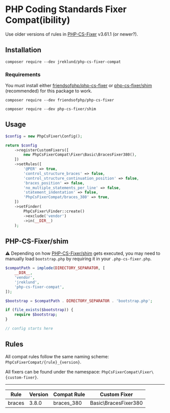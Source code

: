 PHP Coding Standards Fixer Compat(ibility)
==========================

Use older versions of rules in [PHP-CS-Fixer][0] v3.61.1 (or newer?).

## Installation

```
composer require --dev jreklund/php-cs-fixer-compat
```

### Requirements

You must install either [friendsofphp/php-cs-fixer][0] or [php-cs-fixer/shim][1] (recommended) for this package to work.

```
composer require --dev friendsofphp/php-cs-fixer
```

```
composer require --dev php-cs-fixer/shim
```

## Usage

```php
$config = new PhpCsFixer\Config();

return $config
    ->registerCustomFixers([
        new PhpCsFixerCompat\Fixer\Basic\BracesFixer380(),
    ])
    ->setRules([
        '@PER' => true,
        'control_structure_braces' => false,
        'control_structure_continuation_position' => false,
        'braces_position' => false,
        'no_multiple_statements_per_line' => false,
        'statement_indentation' => false,
        'PhpCsFixerCompat/braces_380' => true,
    ])
    ->setFinder(
        PhpCsFixer\Finder::create()
        ->exclude('vendor')
        ->in(__DIR__)
    );
```

## PHP-CS-Fixer/shim

:warning: Depending on how [PHP-CS-Fixer/shim][1] gets executed, you may need to
manually load `bootstrap.php` by requiring it in your `.php-cs-fixer.php`.

```php
$compatPath = implode(DIRECTORY_SEPARATOR, [
    __DIR__,
    'vendor',
    'jreklund',
    'php-cs-fixer-compat',
]);

$bootstrap = $compatPath . DIRECTORY_SEPARATOR . 'bootstrap.php';

if (file_exists($bootstrap)) {
    require $bootstrap;
}

// config starts here
```

## Rules

All compat rules follow the same naming scheme: `PhpCsFixerCompat/{rule}_{version}`.

All fixers can be found under the namespace: `PhpCsFixerCompat\Fixer\{custom-fixer}`.

---

| Rule    | Version | Compat Rule | Custom Fixer         |
| ------- | ------- | ----------- | -------------------- |
| braces  | 3.8.0   | braces_380  | Basic\BracesFixer380 |

[0]: https://github.com/PHP-CS-Fixer/PHP-CS-Fixer
[1]: https://github.com/PHP-CS-Fixer/shim
